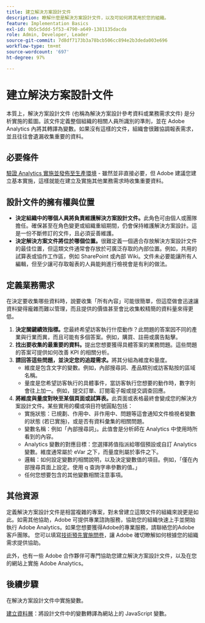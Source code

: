 ```yaml
---
title: 建立解決方案設計文件
description: 瞭解什麼是解決方案設計文件，以及可如何將其用於您的組織。
feature: Implementation Basics
exl-id: 0b5c5ddd-5f53-4790-a649-1381135dacda
role: Admin, Developer, Leader
source-git-commit: 7d8df7173b3a78bcb506cc894e2b3deda003e696
workflow-type: tm+mt
source-wordcount: '697'
ht-degree: 97%

---
```


# 建立解決方案設計文件

本質上，解決方案設計文件 (也稱為解決方案設計參考資料或業務需求文件) 是分析實施的藍圖。該文件定義整個組織的相關人員所識別的準則，並在 Adobe Analytics 內將其轉譯為變數。如果沒有這樣的文件，組織會很難協調報表需求，並且往往會遺漏收集重要的資料。

## 必要條件

[驗證 Analytics 實施並發佈至生產環境](../launch/validate-publish-prod.md) - 雖然並非直接必要，但 Adobe 建議您建立基本實施，這樣就能在建立及實施其他業務需求時收集重要資料。

## 設計文件的擁有權與位置

* **決定組織中的哪個人員將負責維護解決方案設計文件。**&#x200B;此角色可由個人或團隊擔任。確保甚至在角色變更或組織重組期間，仍會保持維護解決方案設計。這是一份不斷修訂的文件，且必須妥善維護。
* **決定解決方案文件將位於哪個位置。**&#x200B;很難定義一個適合存放解決方案設計文件的最佳位置，但這類文件通常會存放於可廣泛存取的內部位置。例如，共用的試算表或協作工作區，例如 SharePoint 或內部 Wiki。文件未必要能讓所有人編輯，但至少讓可存取報表的人員能夠進行檢視會是有利的做法。

## 定義業務需求

在決定要收集哪些資料時，說要收集「所有內容」可能很簡單，但這麼做會迅速讓資料變得龐雜而難以管理，而且提供的價值甚至會比收集較精簡的資料量來得更低。

1. **決定關鍵績效指標。**&#x200B;您最終希望訪客執行什麼動作？此問題的答案因不同的產業與行業而異，而且可能有多個答案。例如，購買、註冊或廣告點擊。
1. **找出要收集的最重要的資料。**&#x200B;提出您想要獲得具體答案的業務問題。這些問題的答案可提供如何改善 KPI 的相關分析。
1. **請回答這些問題，並決定您的追蹤需求。**&#x200B;將其分組為維度和量度。
   * 維度是包含文字的變數。例如，內部搜尋詞、產品類別或訪客點按的區域名稱。
   * 量度是您希望訪客執行的具體事件，當訪客執行您想要的動作時，數字則會往上加一。例如，提交訂單、訂閱電子報或提交調查回應。
1. **將維度與量度對映至某個頁面或試算表。**&#x200B;此頁面或表格最終會變成您的解決方案設計文件。某些實用的欄或項目符號圓點包括：
   * 實施狀態：已規劃、作用中、非作用中、問題等這會通知文件檢視者變數的狀態 (若已實施)，或是否有資料彙集的相關問題。
   * 變數名稱：例如「內部搜尋詞」。此值會是分析師在 Analytics 中使用時所看到的內容。
   * Analytics 變數的對應目標：您選擇將值指派給哪個預設或自訂 Analytics 變數。維度通常屬於 eVar 之下，而量度則屬於事件之下。
   * 邏輯：如何設定變數的相關說明，以及決定變數值的項目。例如，「僅在內部搜尋頁面上設定。使用 q 查詢字串參數的值。」
   * 任何您想要包含的其他變數相關注意事項。

## 其他資源

定義解決方案設計文件是相當複雜的專案，對未曾建立這類文件的組織來說更是如此。如需其他協助，Adobe 可提供專業諮詢服務，協助您的組織快速上手並開始執行 Adobe Analytics。如果您想要獲得Adobe的專業服務，請聯絡您的Adobe客戶團隊。 您可以填寫[技術預先實施問卷](assets/technical-pre-implementation-questionnaire.pdf)，讓 Adobe 確切瞭解如何根據您的組織需求提供協助。

此外，也有一些 Adobe 合作夥伴可專門協助您建立解決方案設計文件，以及在您的網站上實施 Adobe Analytics。

## 後續步驟

在解決方案設計文件中實施變數。

[建立資料層](data-layer.md)：將設計文件中的變數轉譯為網站上的 JavaScript 變數。
